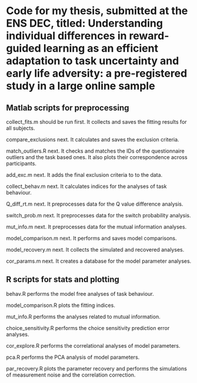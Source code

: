# Code for my thesis, submitted at the ENS DEC, titled: Understanding individual differences in reward-guided learning as an efficient adaptation to task uncertainty and early life adversity: a pre-registered study in a large online sample

## Matlab scripts for preprocessing
collect_fits.m should be run first. It collects and saves the fitting results for all subjects.

compare_exclusions next. It calculates and saves the exclusion criteria.

match_outliers.R next. It checks and matches the IDs of the questionnaire outliers and the task based ones. It also plots their correspondence across participants.

add_exc.m next. It adds the final exclusion criteria to to the data.

collect_behav.m next. It calculates indices for the analyses of task behaviour.

Q_diff_rt.m next. It preprocesses data for the Q value difference analysis.

switch_prob.m next. It preprocesses data for the switch probability analysis.

mut_info.m next. It preprocesses data for the mutual information analyses.

model_comparison.m next. It performs and saves model comparisons.

model_recovery.m next. It collects the simulated and recovered analyses.

cor_params.m next. It creates a database for the model parameter analyses.


## R scripts for stats and plotting

behav.R performs the model free analyses of task behaviour.

model_comparison.R plots the fitting indices.

mut_info.R performs the analyses related to mutual information.

choice_sensitivity.R performs the choice sensitivity prediction error analyses.

cor_explore.R performs the correlational analyses of model parameters.

pca.R performs the PCA analysis of model parameters.

par_recovery.R plots the parameter recovery and performs the simulations of measurement noise and the correlation correction.
